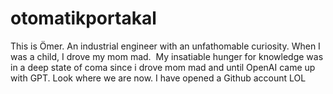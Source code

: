 # otomatikportakal
This is Ömer. An industrial engineer with an unfathomable curiosity. When I was a child, I drove my mom mad. 
My insatiable hunger for knowledge was in a deep state of coma since i drove mom mad and until OpenAI came up with GPT.
Look where we are now. I have opened a Github account LOL
